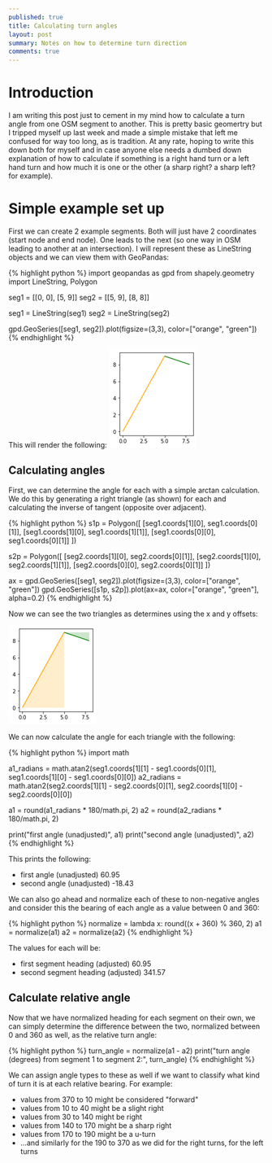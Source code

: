 ```yaml
---
published: true
title: Calculating turn angles
layout: post
summary: Notes on how to determine turn direction
comments: true
---
```


# Introduction

I am writing this post just to cement in my mind how to calculate a turn angle from one OSM segment to another. This is pretty basic geomertry but I tripped myself up last week and made a simple mistake that left me confused for way too long, as is tradition. At any rate, hoping to write this down both for myself and in case anyone else needs a dumbed down explanation of how to calculate if something is a right hand turn or a left hand turn and how much it is one or the other (a sharp right? a sharp left? for example).

# Simple example set up

First we can create 2 example segments. Both will just have 2 coordinates (start node and end node). One leads to the next (so one way in OSM leading to another at an intersection). I will represent these as LineString objects and we can view them with GeoPandas:

{% highlight python %}
import geopandas as gpd
from shapely.geometry import LineString, Polygon

seg1 = [[0, 0], [5, 9]]
seg2 = [[5, 9], [8, 8]]

seg1 = LineString(seg1)
seg2 = LineString(seg2)

gpd.GeoSeries([seg1, seg2]).plot(figsize=(3,3), color=["orange", "green"])
{% endhighlight %}

This will render the following:
![two_lines](https://raw.githubusercontent.com/kuanb/kuanb.github.io/master/images/_posts/calculate-angle/1.png)

## Calculating angles

First, we can determine the angle for each with a simple arctan calculation. We do this by generating a right triangle (as shown) for each and calculating the inverse of tangent (opposite over adjacent).

{% highlight python %}
s1p = Polygon([
    [seg1.coords[1][0], seg1.coords[0][1]],
    [seg1.coords[1][0], seg1.coords[1][1]],
    [seg1.coords[0][0], seg1.coords[0][1]]
])

s2p = Polygon([
    [seg2.coords[1][0], seg2.coords[0][1]],
    [seg2.coords[1][0], seg2.coords[1][1]],
    [seg2.coords[0][0], seg2.coords[0][1]]
])

ax = gpd.GeoSeries([seg1, seg2]).plot(figsize=(3,3), color=["orange", "green"])
gpd.GeoSeries([s1p, s2p]).plot(ax=ax, color=["orange", "green"], alpha=0.2)
{% endhighlight %}

Now we can see the two triangles as determines using the x and y offsets:

![two_lines_as_right_triangles](https://raw.githubusercontent.com/kuanb/kuanb.github.io/master/images/_posts/calculate-angle/2.png)

We can now calculate the angle for each triangle with the following:

{% highlight python %}
import math

a1_radians = math.atan2(seg1.coords[1][1] - seg1.coords[0][1], seg1.coords[1][0] - seg1.coords[0][0])
a2_radians = math.atan2(seg2.coords[1][1] - seg2.coords[0][1], seg2.coords[1][0] - seg2.coords[0][0])

a1 = round(a1_radians * 180/math.pi, 2)
a2 = round(a2_radians * 180/math.pi, 2)

print("first angle (unadjusted)", a1)
print("second angle (unadjusted)", a2)
{% endhighlight %}

This prints the following:

- first angle (unadjusted) 60.95
- second angle (unadjusted) -18.43

We can also go ahead and normalize each of these to non-negative angles and consider this the bearing of each angle as a value between 0 and 360:

{% highlight python %}
normalize = lambda x: round((x + 360) % 360, 2)
a1 = normalize(a1)
a2 = normalize(a2)
{% endhighlight %}

The values for each will be:

- first segment heading (adjusted) 60.95
- second segment heading (adjusted) 341.57

## Calculate relative angle

Now that we have normalized heading for each segment on their own, we can simply determine the difference between the two, normalized between 0 and 360 as well, as the relative turn angle:

{% highlight python %}
turn_angle = normalize(a1 - a2)
print("turn angle (degrees) from segment 1 to segment 2:", turn_angle)
{% endhighlight %}

We can assign angle types to these as well if we want to classify what kind of turn it is at each relative bearing. For example:

- values from 370 to 10 might be considered "forward"
- values from 10 to 40 might be a slight right
- values from 30 to 140 might be right
- values from 140 to 170 might be a sharp right
- values from 170 to 190 might be a u-turn
- ...and similarly for the 190 to 370 as we did for the right turns, for the left turns